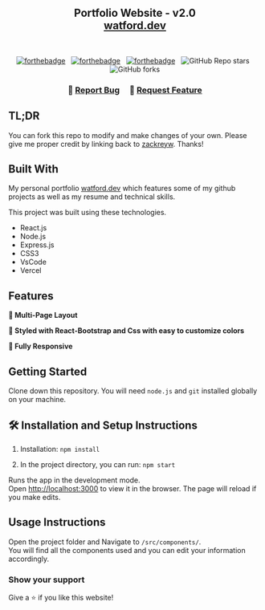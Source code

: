 <h2 align="center">
  Portfolio Website - v2.0<br/>
  <a href="http://watford.dev/" target="_blank">watford.dev</a>
</h2>

<br/>

<center>

[![forthebadge](https://forthebadge.com/images/badges/built-with-love.svg)](https://forthebadge.com) &nbsp;
[![forthebadge](https://forthebadge.com/images/badges/made-with-javascript.svg)](https://forthebadge.com) &nbsp;
[![forthebadge](https://forthebadge.com/images/badges/open-source.svg)](https://forthebadge.com) &nbsp;
![GitHub Repo stars](https://img.shields.io/github/stars/zackreyw/Portfolio?color=red&logo=github&style=for-the-badge) &nbsp;
![GitHub forks](https://img.shields.io/github/forks/zackreyw/Portfolio?color=red&logo=github&style=for-the-badge)

</center>

<h3 align="center">
    🔹
    <a href="https://github.com/zackreyw/Portfolio/issues">Report Bug</a> &nbsp; &nbsp;
    🔹
    <a href="https://github.com/zackreyw/Portfolio/issues">Request Feature</a>
</h3>

## TL;DR

You can fork this repo to modify and make changes of your own. Please give me proper credit by linking back to [zackreyw](https://github.com/zackreyw/Portfolio). Thanks!

## Built With

My personal portfolio <a href="http://watford.dev/" target="_blank">watford.dev</a> which features some of my github projects as well as my resume and technical skills.<br/>

This project was built using these technologies.

- React.js
- Node.js
- Express.js
- CSS3
- VsCode
- Vercel

## Features

**📖 Multi-Page Layout**

**🎨 Styled with React-Bootstrap and Css with easy to customize colors**

**📱 Fully Responsive**

## Getting Started

Clone down this repository. You will need `node.js` and `git` installed globally on your machine.

## 🛠 Installation and Setup Instructions

1. Installation: `npm install`

2. In the project directory, you can run: `npm start`

Runs the app in the development mode.\
Open [http://localhost:3000](http://localhost:3000) to view it in the browser.
The page will reload if you make edits.

## Usage Instructions

Open the project folder and Navigate to `/src/components/`. <br/>
You will find all the components used and you can edit your information accordingly.

### Show your support

Give a ⭐ if you like this website!

